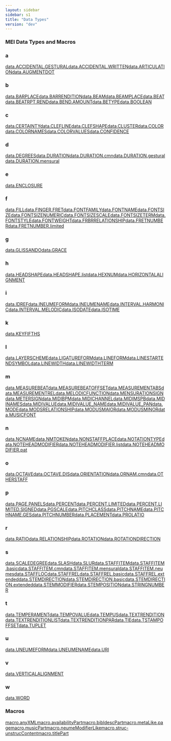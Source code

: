 ```yaml
---
layout: sidebar
sidebar: s1
title: "Data Types"
version: "dev"
---
```

<div>
   <h3 class="widget-title">MEI Data Types and Macros</h3>
   <div class="textwidget">
      <div class="sortedInitials well A">
         <h3>a</h3><a class="link_odd chip A" href="{{ site.baseurl }}/{{ page.version }}/data-types/data.accidental.gestural.html">data.ACCIDENTAL.GESTURAL</a><a class="link_odd chip A" href="{{ site.baseurl }}/{{ page.version }}/data-types/data.accidental.written.html">data.ACCIDENTAL.WRITTEN</a><a class="link_odd chip A" href="{{ site.baseurl }}/{{ page.version }}/data-types/data.articulation.html">data.ARTICULATION</a><a class="link_odd chip A" href="{{ site.baseurl }}/{{ page.version }}/data-types/data.augmentdot.html">data.AUGMENTDOT</a></div>
      <div class="sortedInitials well B">
         <h3>b</h3><a class="link_odd chip B" href="{{ site.baseurl }}/{{ page.version }}/data-types/data.barplace.html">data.BARPLACE</a><a class="link_odd chip B" href="{{ site.baseurl }}/{{ page.version }}/data-types/data.barrendition.html">data.BARRENDITION</a><a class="link_odd chip B" href="{{ site.baseurl }}/{{ page.version }}/data-types/data.beam.html">data.BEAM</a><a class="link_odd chip B" href="{{ site.baseurl }}/{{ page.version }}/data-types/data.beamplace.html">data.BEAMPLACE</a><a class="link_odd chip B" href="{{ site.baseurl }}/{{ page.version }}/data-types/data.beat.html">data.BEAT</a><a class="link_odd chip B" href="{{ site.baseurl }}/{{ page.version }}/data-types/data.beatrpt.rend.html">data.BEATRPT.REND</a><a class="link_odd chip B" href="{{ site.baseurl }}/{{ page.version }}/data-types/data.bend.amount.html">data.BEND.AMOUNT</a><a class="link_odd chip B" href="{{ site.baseurl }}/{{ page.version }}/data-types/data.betype.html">data.BETYPE</a><a class="link_odd chip B" href="{{ site.baseurl }}/{{ page.version }}/data-types/data.boolean.html">data.BOOLEAN</a></div>
      <div class="sortedInitials well C">
         <h3>c</h3><a class="link_odd chip C" href="{{ site.baseurl }}/{{ page.version }}/data-types/data.certainty.html">data.CERTAINTY</a><a class="link_odd chip C" href="{{ site.baseurl }}/{{ page.version }}/data-types/data.clefline.html">data.CLEFLINE</a><a class="link_odd chip C" href="{{ site.baseurl }}/{{ page.version }}/data-types/data.clefshape.html">data.CLEFSHAPE</a><a class="link_odd chip C" href="{{ site.baseurl }}/{{ page.version }}/data-types/data.cluster.html">data.CLUSTER</a><a class="link_odd chip C" href="{{ site.baseurl }}/{{ page.version }}/data-types/data.color.html">data.COLOR</a><a class="link_odd chip C" href="{{ site.baseurl }}/{{ page.version }}/data-types/data.colornames.html">data.COLORNAMES</a><a class="link_odd chip C" href="{{ site.baseurl }}/{{ page.version }}/data-types/data.colorvalues.html">data.COLORVALUES</a><a class="link_odd chip C" href="{{ site.baseurl }}/{{ page.version }}/data-types/data.confidence.html">data.CONFIDENCE</a></div>
      <div class="sortedInitials well D">
         <h3>d</h3><a class="link_odd chip D" href="{{ site.baseurl }}/{{ page.version }}/data-types/data.degrees.html">data.DEGREES</a><a class="link_odd chip D" href="{{ site.baseurl }}/{{ page.version }}/data-types/data.duration.html">data.DURATION</a><a class="link_odd chip D" href="{{ site.baseurl }}/{{ page.version }}/data-types/data.duration.cmn.html">data.DURATION.cmn</a><a class="link_odd chip D" href="{{ site.baseurl }}/{{ page.version }}/data-types/data.duration.gestural.html">data.DURATION.gestural</a><a class="link_odd chip D" href="{{ site.baseurl }}/{{ page.version }}/data-types/data.duration.mensural.html">data.DURATION.mensural</a></div>
      <div class="sortedInitials well E">
         <h3>e</h3><a class="link_odd chip E" href="{{ site.baseurl }}/{{ page.version }}/data-types/data.enclosure.html">data.ENCLOSURE</a></div>
      <div class="sortedInitials well F">
         <h3>f</h3><a class="link_odd chip F" href="{{ site.baseurl }}/{{ page.version }}/data-types/data.fill.html">data.FILL</a><a class="link_odd chip F" href="{{ site.baseurl }}/{{ page.version }}/data-types/data.finger.fret.html">data.FINGER.FRET</a><a class="link_odd chip F" href="{{ site.baseurl }}/{{ page.version }}/data-types/data.fontfamily.html">data.FONTFAMILY</a><a class="link_odd chip F" href="{{ site.baseurl }}/{{ page.version }}/data-types/data.fontname.html">data.FONTNAME</a><a class="link_odd chip F" href="{{ site.baseurl }}/{{ page.version }}/data-types/data.fontsize.html">data.FONTSIZE</a><a class="link_odd chip F" href="{{ site.baseurl }}/{{ page.version }}/data-types/data.fontsizenumeric.html">data.FONTSIZENUMERIC</a><a class="link_odd chip F" href="{{ site.baseurl }}/{{ page.version }}/data-types/data.fontsizescale.html">data.FONTSIZESCALE</a><a class="link_odd chip F" href="{{ site.baseurl }}/{{ page.version }}/data-types/data.fontsizeterm.html">data.FONTSIZETERM</a><a class="link_odd chip F" href="{{ site.baseurl }}/{{ page.version }}/data-types/data.fontstyle.html">data.FONTSTYLE</a><a class="link_odd chip F" href="{{ site.baseurl }}/{{ page.version }}/data-types/data.fontweight.html">data.FONTWEIGHT</a><a class="link_odd chip F" href="{{ site.baseurl }}/{{ page.version }}/data-types/data.frbrrelationship.html">data.FRBRRELATIONSHIP</a><a class="link_odd chip F" href="{{ site.baseurl }}/{{ page.version }}/data-types/data.fretnumber.html">data.FRETNUMBER</a><a class="link_odd chip F" href="{{ site.baseurl }}/{{ page.version }}/data-types/data.fretnumber.limited.html">data.FRETNUMBER.limited</a></div>
      <div class="sortedInitials well G">
         <h3>g</h3><a class="link_odd chip G" href="{{ site.baseurl }}/{{ page.version }}/data-types/data.glissando.html">data.GLISSANDO</a><a class="link_odd chip G" href="{{ site.baseurl }}/{{ page.version }}/data-types/data.grace.html">data.GRACE</a></div>
      <div class="sortedInitials well H">
         <h3>h</h3><a class="link_odd chip H" href="{{ site.baseurl }}/{{ page.version }}/data-types/data.headshape.html">data.HEADSHAPE</a><a class="link_odd chip H" href="{{ site.baseurl }}/{{ page.version }}/data-types/data.headshape.list.html">data.HEADSHAPE.list</a><a class="link_odd chip H" href="{{ site.baseurl }}/{{ page.version }}/data-types/data.hexnum.html">data.HEXNUM</a><a class="link_odd chip H" href="{{ site.baseurl }}/{{ page.version }}/data-types/data.horizontalalignment.html">data.HORIZONTALALIGNMENT</a></div>
      <div class="sortedInitials well I">
         <h3>i</h3><a class="link_odd chip I" href="{{ site.baseurl }}/{{ page.version }}/data-types/data.idref.html">data.IDREF</a><a class="link_odd chip I" href="{{ site.baseurl }}/{{ page.version }}/data-types/data.ineumeform.html">data.INEUMEFORM</a><a class="link_odd chip I" href="{{ site.baseurl }}/{{ page.version }}/data-types/data.ineumename.html">data.INEUMENAME</a><a class="link_odd chip I" href="{{ site.baseurl }}/{{ page.version }}/data-types/data.interval.harmonic.html">data.INTERVAL.HARMONIC</a><a class="link_odd chip I" href="{{ site.baseurl }}/{{ page.version }}/data-types/data.interval.melodic.html">data.INTERVAL.MELODIC</a><a class="link_odd chip I" href="{{ site.baseurl }}/{{ page.version }}/data-types/data.isodate.html">data.ISODATE</a><a class="link_odd chip I" href="{{ site.baseurl }}/{{ page.version }}/data-types/data.isotime.html">data.ISOTIME</a></div>
      <div class="sortedInitials well K">
         <h3>k</h3><a class="link_odd chip K" href="{{ site.baseurl }}/{{ page.version }}/data-types/data.keyfifths.html">data.KEYFIFTHS</a></div>
      <div class="sortedInitials well L">
         <h3>l</h3><a class="link_odd chip L" href="{{ site.baseurl }}/{{ page.version }}/data-types/data.layerscheme.html">data.LAYERSCHEME</a><a class="link_odd chip L" href="{{ site.baseurl }}/{{ page.version }}/data-types/data.ligatureform.html">data.LIGATUREFORM</a><a class="link_odd chip L" href="{{ site.baseurl }}/{{ page.version }}/data-types/data.lineform.html">data.LINEFORM</a><a class="link_odd chip L" href="{{ site.baseurl }}/{{ page.version }}/data-types/data.linestartendsymbol.html">data.LINESTARTENDSYMBOL</a><a class="link_odd chip L" href="{{ site.baseurl }}/{{ page.version }}/data-types/data.linewidth.html">data.LINEWIDTH</a><a class="link_odd chip L" href="{{ site.baseurl }}/{{ page.version }}/data-types/data.linewidthterm.html">data.LINEWIDTHTERM</a></div>
      <div class="sortedInitials well M">
         <h3>m</h3><a class="link_odd chip M" href="{{ site.baseurl }}/{{ page.version }}/data-types/data.measurebeat.html">data.MEASUREBEAT</a><a class="link_odd chip M" href="{{ site.baseurl }}/{{ page.version }}/data-types/data.measurebeatoffset.html">data.MEASUREBEATOFFSET</a><a class="link_odd chip M" href="{{ site.baseurl }}/{{ page.version }}/data-types/data.measurementabs.html">data.MEASUREMENTABS</a><a class="link_odd chip M" href="{{ site.baseurl }}/{{ page.version }}/data-types/data.measurementrel.html">data.MEASUREMENTREL</a><a class="link_odd chip M" href="{{ site.baseurl }}/{{ page.version }}/data-types/data.melodicfunction.html">data.MELODICFUNCTION</a><a class="link_odd chip M" href="{{ site.baseurl }}/{{ page.version }}/data-types/data.mensurationsign.html">data.MENSURATIONSIGN</a><a class="link_odd chip M" href="{{ site.baseurl }}/{{ page.version }}/data-types/data.metersign.html">data.METERSIGN</a><a class="link_odd chip M" href="{{ site.baseurl }}/{{ page.version }}/data-types/data.midibpm.html">data.MIDIBPM</a><a class="link_odd chip M" href="{{ site.baseurl }}/{{ page.version }}/data-types/data.midichannel.html">data.MIDICHANNEL</a><a class="link_odd chip M" href="{{ site.baseurl }}/{{ page.version }}/data-types/data.midimspb.html">data.MIDIMSPB</a><a class="link_odd chip M" href="{{ site.baseurl }}/{{ page.version }}/data-types/data.midinames.html">data.MIDINAMES</a><a class="link_odd chip M" href="{{ site.baseurl }}/{{ page.version }}/data-types/data.midivalue.html">data.MIDIVALUE</a><a class="link_odd chip M" href="{{ site.baseurl }}/{{ page.version }}/data-types/data.midivalue_name.html">data.MIDIVALUE_NAME</a><a class="link_odd chip M" href="{{ site.baseurl }}/{{ page.version }}/data-types/data.midivalue_pan.html">data.MIDIVALUE_PAN</a><a class="link_odd chip M" href="{{ site.baseurl }}/{{ page.version }}/data-types/data.mode.html">data.MODE</a><a class="link_odd chip M" href="{{ site.baseurl }}/{{ page.version }}/data-types/data.modsrelationship.html">data.MODSRELATIONSHIP</a><a class="link_odd chip M" href="{{ site.baseurl }}/{{ page.version }}/data-types/data.modusmaior.html">data.MODUSMAIOR</a><a class="link_odd chip M" href="{{ site.baseurl }}/{{ page.version }}/data-types/data.modusminor.html">data.MODUSMINOR</a><a class="link_odd chip M" href="{{ site.baseurl }}/{{ page.version }}/data-types/data.musicfont.html">data.MUSICFONT</a></div>
      <div class="sortedInitials well N">
         <h3>n</h3><a class="link_odd chip N" href="{{ site.baseurl }}/{{ page.version }}/data-types/data.ncname.html">data.NCNAME</a><a class="link_odd chip N" href="{{ site.baseurl }}/{{ page.version }}/data-types/data.nmtoken.html">data.NMTOKEN</a><a class="link_odd chip N" href="{{ site.baseurl }}/{{ page.version }}/data-types/data.nonstaffplace.html">data.NONSTAFFPLACE</a><a class="link_odd chip N" href="{{ site.baseurl }}/{{ page.version }}/data-types/data.notationtype.html">data.NOTATIONTYPE</a><a class="link_odd chip N" href="{{ site.baseurl }}/{{ page.version }}/data-types/data.noteheadmodifier.html">data.NOTEHEADMODIFIER</a><a class="link_odd chip N" href="{{ site.baseurl }}/{{ page.version }}/data-types/data.noteheadmodifier.list.html">data.NOTEHEADMODIFIER.list</a><a class="link_odd chip N" href="{{ site.baseurl }}/{{ page.version }}/data-types/data.noteheadmodifier.pat.html">data.NOTEHEADMODIFIER.pat</a></div>
      <div class="sortedInitials well O">
         <h3>o</h3><a class="link_odd chip O" href="{{ site.baseurl }}/{{ page.version }}/data-types/data.octave.html">data.OCTAVE</a><a class="link_odd chip O" href="{{ site.baseurl }}/{{ page.version }}/data-types/data.octave.dis.html">data.OCTAVE.DIS</a><a class="link_odd chip O" href="{{ site.baseurl }}/{{ page.version }}/data-types/data.orientation.html">data.ORIENTATION</a><a class="link_odd chip O" href="{{ site.baseurl }}/{{ page.version }}/data-types/data.ornam.cmn.html">data.ORNAM.cmn</a><a class="link_odd chip O" href="{{ site.baseurl }}/{{ page.version }}/data-types/data.otherstaff.html">data.OTHERSTAFF</a></div>
      <div class="sortedInitials well P">
         <h3>p</h3><a class="link_odd chip P" href="{{ site.baseurl }}/{{ page.version }}/data-types/data.page.panels.html">data.PAGE.PANELS</a><a class="link_odd chip P" href="{{ site.baseurl }}/{{ page.version }}/data-types/data.percent.html">data.PERCENT</a><a class="link_odd chip P" href="{{ site.baseurl }}/{{ page.version }}/data-types/data.percent.limited.html">data.PERCENT.LIMITED</a><a class="link_odd chip P" href="{{ site.baseurl }}/{{ page.version }}/data-types/data.percent.limited.signed.html">data.PERCENT.LIMITED.SIGNED</a><a class="link_odd chip P" href="{{ site.baseurl }}/{{ page.version }}/data-types/data.pgscale.html">data.PGSCALE</a><a class="link_odd chip P" href="{{ site.baseurl }}/{{ page.version }}/data-types/data.pitchclass.html">data.PITCHCLASS</a><a class="link_odd chip P" href="{{ site.baseurl }}/{{ page.version }}/data-types/data.pitchname.html">data.PITCHNAME</a><a class="link_odd chip P" href="{{ site.baseurl }}/{{ page.version }}/data-types/data.pitchname.ges.html">data.PITCHNAME.GES</a><a class="link_odd chip P" href="{{ site.baseurl }}/{{ page.version }}/data-types/data.pitchnumber.html">data.PITCHNUMBER</a><a class="link_odd chip P" href="{{ site.baseurl }}/{{ page.version }}/data-types/data.placement.html">data.PLACEMENT</a><a class="link_odd chip P" href="{{ site.baseurl }}/{{ page.version }}/data-types/data.prolatio.html">data.PROLATIO</a></div>
      <div class="sortedInitials well R">
         <h3>r</h3><a class="link_odd chip R" href="{{ site.baseurl }}/{{ page.version }}/data-types/data.ratio.html">data.RATIO</a><a class="link_odd chip R" href="{{ site.baseurl }}/{{ page.version }}/data-types/data.relationship.html">data.RELATIONSHIP</a><a class="link_odd chip R" href="{{ site.baseurl }}/{{ page.version }}/data-types/data.rotation.html">data.ROTATION</a><a class="link_odd chip R" href="{{ site.baseurl }}/{{ page.version }}/data-types/data.rotationdirection.html">data.ROTATIONDIRECTION</a></div>
      <div class="sortedInitials well S">
         <h3>s</h3><a class="link_odd chip S" href="{{ site.baseurl }}/{{ page.version }}/data-types/data.scaledegree.html">data.SCALEDEGREE</a><a class="link_odd chip S" href="{{ site.baseurl }}/{{ page.version }}/data-types/data.slash.html">data.SLASH</a><a class="link_odd chip S" href="{{ site.baseurl }}/{{ page.version }}/data-types/data.slur.html">data.SLUR</a><a class="link_odd chip S" href="{{ site.baseurl }}/{{ page.version }}/data-types/data.staffitem.html">data.STAFFITEM</a><a class="link_odd chip S" href="{{ site.baseurl }}/{{ page.version }}/data-types/data.staffitem.basic.html">data.STAFFITEM.basic</a><a class="link_odd chip S" href="{{ site.baseurl }}/{{ page.version }}/data-types/data.staffitem.cmn.html">data.STAFFITEM.cmn</a><a class="link_odd chip S" href="{{ site.baseurl }}/{{ page.version }}/data-types/data.staffitem.mensural.html">data.STAFFITEM.mensural</a><a class="link_odd chip S" href="{{ site.baseurl }}/{{ page.version }}/data-types/data.staffitem.neumes.html">data.STAFFITEM.neumes</a><a class="link_odd chip S" href="{{ site.baseurl }}/{{ page.version }}/data-types/data.staffloc.html">data.STAFFLOC</a><a class="link_odd chip S" href="{{ site.baseurl }}/{{ page.version }}/data-types/data.staffrel.html">data.STAFFREL</a><a class="link_odd chip S" href="{{ site.baseurl }}/{{ page.version }}/data-types/data.staffrel.basic.html">data.STAFFREL.basic</a><a class="link_odd chip S" href="{{ site.baseurl }}/{{ page.version }}/data-types/data.staffrel.extended.html">data.STAFFREL.extended</a><a class="link_odd chip S" href="{{ site.baseurl }}/{{ page.version }}/data-types/data.stemdirection.html">data.STEMDIRECTION</a><a class="link_odd chip S" href="{{ site.baseurl }}/{{ page.version }}/data-types/data.stemdirection.basic.html">data.STEMDIRECTION.basic</a><a class="link_odd chip S" href="{{ site.baseurl }}/{{ page.version }}/data-types/data.stemdirection.extended.html">data.STEMDIRECTION.extended</a><a class="link_odd chip S" href="{{ site.baseurl }}/{{ page.version }}/data-types/data.stemmodifier.html">data.STEMMODIFIER</a><a class="link_odd chip S" href="{{ site.baseurl }}/{{ page.version }}/data-types/data.stemposition.html">data.STEMPOSITION</a><a class="link_odd chip S" href="{{ site.baseurl }}/{{ page.version }}/data-types/data.stringnumber.html">data.STRINGNUMBER</a></div>
      <div class="sortedInitials well T">
         <h3>t</h3><a class="link_odd chip T" href="{{ site.baseurl }}/{{ page.version }}/data-types/data.temperament.html">data.TEMPERAMENT</a><a class="link_odd chip T" href="{{ site.baseurl }}/{{ page.version }}/data-types/data.tempovalue.html">data.TEMPOVALUE</a><a class="link_odd chip T" href="{{ site.baseurl }}/{{ page.version }}/data-types/data.tempus.html">data.TEMPUS</a><a class="link_odd chip T" href="{{ site.baseurl }}/{{ page.version }}/data-types/data.textrendition.html">data.TEXTRENDITION</a><a class="link_odd chip T" href="{{ site.baseurl }}/{{ page.version }}/data-types/data.textrenditionlist.html">data.TEXTRENDITIONLIST</a><a class="link_odd chip T" href="{{ site.baseurl }}/{{ page.version }}/data-types/data.textrenditionpar.html">data.TEXTRENDITIONPAR</a><a class="link_odd chip T" href="{{ site.baseurl }}/{{ page.version }}/data-types/data.tie.html">data.TIE</a><a class="link_odd chip T" href="{{ site.baseurl }}/{{ page.version }}/data-types/data.tstampoffset.html">data.TSTAMPOFFSET</a><a class="link_odd chip T" href="{{ site.baseurl }}/{{ page.version }}/data-types/data.tuplet.html">data.TUPLET</a></div>
      <div class="sortedInitials well U">
         <h3>u</h3><a class="link_odd chip U" href="{{ site.baseurl }}/{{ page.version }}/data-types/data.uneumeform.html">data.UNEUMEFORM</a><a class="link_odd chip U" href="{{ site.baseurl }}/{{ page.version }}/data-types/data.uneumename.html">data.UNEUMENAME</a><a class="link_odd chip U" href="{{ site.baseurl }}/{{ page.version }}/data-types/data.uri.html">data.URI</a></div>
      <div class="sortedInitials well V">
         <h3>v</h3><a class="link_odd chip V" href="{{ site.baseurl }}/{{ page.version }}/data-types/data.verticalalignment.html">data.VERTICALALIGNMENT</a></div>
      <div class="sortedInitials well W">
         <h3>w</h3><a class="link_odd chip W" href="{{ site.baseurl }}/{{ page.version }}/data-types/data.word.html">data.WORD</a></div>
      <div class="sortedInitials well macros">
         <h3>Macros</h3><a class="link_odd chip a" href="{{ site.baseurl }}/{{ page.version }}/data-types/macro.anyxml.html">macro.anyXML</a><a class="link_odd chip a" href="{{ site.baseurl }}/{{ page.version }}/data-types/macro.availabilitypart.html">macro.availabilityPart</a><a class="link_odd chip b" href="{{ site.baseurl }}/{{ page.version }}/data-types/macro.bibldescpart.html">macro.bibldescPart</a><a class="link_odd chip m" href="{{ site.baseurl }}/{{ page.version }}/data-types/macro.metalike.page.html">macro.metaLike.page</a><a class="link_odd chip m" href="{{ site.baseurl }}/{{ page.version }}/data-types/macro.musicpart.html">macro.musicPart</a><a class="link_odd chip n" href="{{ site.baseurl }}/{{ page.version }}/data-types/macro.neumemodifierlike.html">macro.neumeModifierLike</a><a class="link_odd chip s" href="{{ site.baseurl }}/{{ page.version }}/data-types/macro.struc-unstruccontent.html">macro.struc-unstrucContent</a><a class="link_odd chip t" href="{{ site.baseurl }}/{{ page.version }}/data-types/macro.titlepart.html">macro.titlePart</a></div>
   </div>
</div>